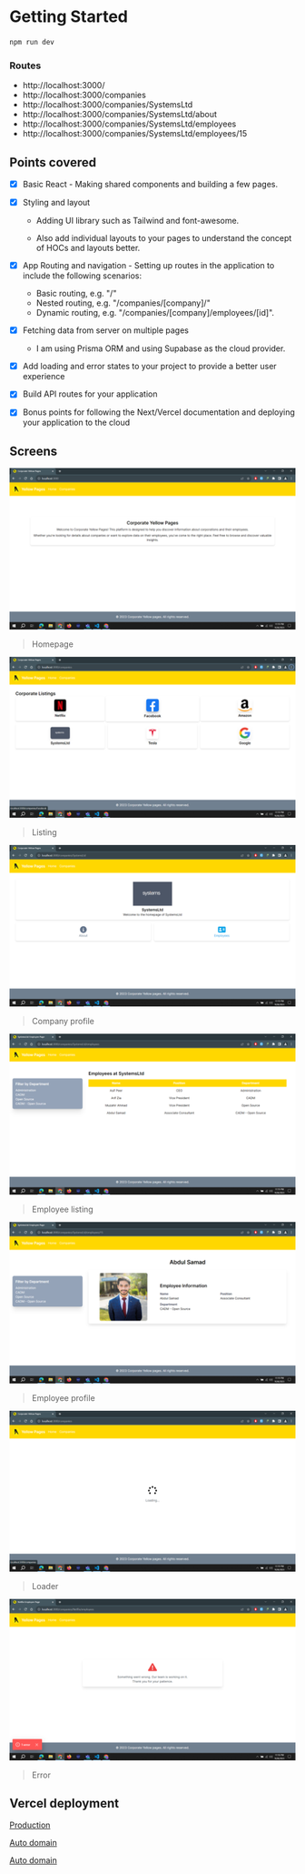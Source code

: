 # Getting Started

```bash
npm run dev
```
### Routes

- http://localhost:3000/
- http://localhost:3000/companies
- http://localhost:3000/companies/SystemsLtd
- http://localhost:3000/companies/SystemsLtd/about
- http://localhost:3000/companies/SystemsLtd/employees
- http://localhost:3000/companies/SystemsLtd/employees/15

## Points covered
- [x] Basic React - Making shared components and building a few pages.
- [x] Styling and layout
     - Adding UI library such as Tailwind and font-awesome.

    - Also add individual layouts to your pages to understand the concept of HOCs and layouts better.

- [x] App Routing and navigation - Setting up routes in the application to include the following scenarios:
    - Basic routing, e.g. "/"
    - Nested routing, e.g. "/companies/[company]/"
    - Dynamic routing, e.g. "/companies/[company]/employees/[id]".

- [x] Fetching data from server on multiple pages
    - I am using Prisma ORM and using Supabase as the cloud provider.
- [x] Add loading and error states to your project to provide a better user experience
- [x] Build API routes for your application
- [x] Bonus points for following the Next/Vercel documentation and deploying your application to the cloud

## Screens
![Homepage](/app%20screenshots/Screenshot%20(82).png)
> Homepage

![Listing](/app%20screenshots/Screenshot%20(83).png)
> Listing

![Company profile](/app%20screenshots/Screenshot%20(84).png)
> Company profile

![Employee listing](/app%20screenshots/Screenshot%20(85).png)
> Employee listing

![Employee profile](/app%20screenshots/Screenshot%20(86).png)
> Employee profile

![Loader](/app%20screenshots/Screenshot%20(87).png)
> Loader

![Error](/app%20screenshots/Screenshot%20(81).png)
> Error

## Vercel deployment
[Production](https://corporate-yellow-pages.vercel.app/)

[Auto domain](http://corporate-yellow-pages-abdul-samads-projects-a3f2160a.vercel.app/)

[Auto domain](http://corporate-yellow-page-git-d6a314-abdul-samads-projects-a3f2160a.vercel.app/)
